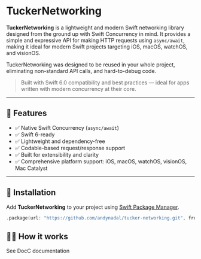 
# TuckerNetworking

**TuckerNetworking** is a lightweight and modern Swift networking library designed from the ground up with Swift Concurrency in mind. It provides a simple and expressive API for making HTTP requests using `async/await`, making it ideal for modern Swift projects targeting iOS, macOS, watchOS, and visionOS.
                                                                                                                                                                                    
TuckerNetworking was designed to be reused in your whole project, eliminating non-standard API calls, and hard-to-debug code.

> Built with Swift 6.0 compatibility and best practices — ideal for apps written with modern concurrency at their core.

---

## 🚀 Features

- ✅ Native Swift Concurrency (`async/await`)
- ✅ Swift 6-ready
- ✅ Lightweight and dependency-free
- ✅ Codable-based request/response support
- ✅ Built for extensibility and clarity
- ✅ Comprehensive platform support: iOS, macOS, watchOS, visionOS, Mac Catalyst

---

## 🔧 Installation

Add **TuckerNetworking** to your project using [Swift Package Manager](https://swift.org/package-manager/).

```swift
.package(url: "https://github.com/andynadal/tucker-networking.git", from: "0.1.0"),
```

## 👌🏻 How it works
                                                                       
See DocC documentation
